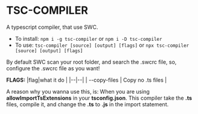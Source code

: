 # TSC-COMPILER

A typescript compiler, that use SWC.

- To install: `npm i -g tsc-compiler` or `npm i -D tsc-compiler`
- To use: `tsc-compiler [source] [output] [flags]` or `npx tsc-compiler [source] [output] [flags]`

By default SWC scan your root folder, and search the .swcrc file, so, configure the .swcrc file as you want!

**FLAGS:**
|flag|what it do |
|--|--|
| --copy-files | Copy no .ts files |

A reason why you wanna use this, is: When you are using **allowImportTsExtensions** in your **tsconfig.json**. This compiler take the **.ts** files, compile it, and change the **.ts** to **.js** in the import statement.
